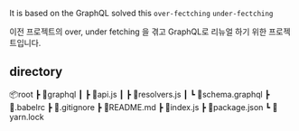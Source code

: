 
It is based on the GraphQL
solved this
`over-fectching`
`under-fectching`

이전 프로젝트의 over, under fetching
을 겪고 GraphQL로 리뉴얼 하기 위한 프로젝트입니다.

## directory
📦root
 ┣ 📂graphql
 ┃ ┣ 📜api.js
 ┃ ┣ 📜resolvers.js
 ┃ ┗ 📜schema.graphql
 ┣ 📜.babelrc
 ┣ 📜.gitignore
 ┣ 📜README.md
 ┣ 📜index.js
 ┣ 📜package.json
 ┗ 📜yarn.lock
 